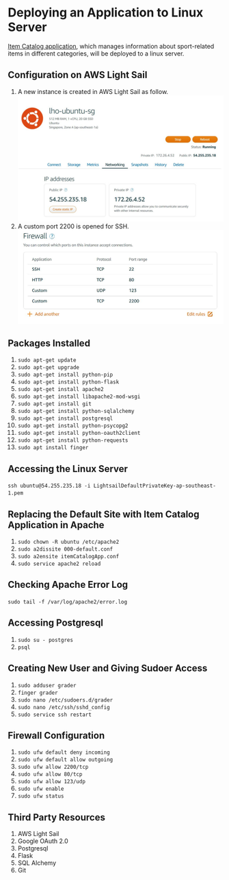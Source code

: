 # Deploying an Application to Linux Server
[Item Catalog application](http://54.255.235.18.xip.io/), which manages information about sport-related items in different categories, will be deployed to a linux server.

## Configuration on AWS Light Sail
1) A new instance is created in AWS Light Sail as follow.
![new instance](/images/IP_address.JPG)
2) A custom port 2200 is opened for SSH.
![new instance](/images/Firewall.JPG)

## Packages Installed
1) `sudo apt-get update`
2) `sudo apt-get upgrade`
3) `sudo apt-get install python-pip`
4) `sudo apt-get install python-flask`
5) `sudo apt-get install apache2`
6) `sudo apt-get install libapache2-mod-wsgi`
7) `sudo apt-get install git`
8) `sudo apt-get install python-sqlalchemy`
9) `sudo apt-get install postgresql`
10) `sudo apt-get install python-psycopg2`
11) `sudo apt-get install python-oauth2client`
12) `sudo apt-get install python-requests`
13) `sudo apt install finger`

## Accessing the Linux Server
`ssh ubuntu@54.255.235.18 -i LightsailDefaultPrivateKey-ap-southeast-1.pem`

## Replacing the Default Site with Item Catalog Application in Apache
1) `sudo chown -R ubuntu /etc/apache2`
2) `sudo a2dissite 000-default.conf`
3) `sudo a2ensite itemCatalogApp.conf`
4) `sudo service apache2 reload`

## Checking Apache Error Log
`sudo tail -f /var/log/apache2/error.log`

## Accessing Postgresql
1) `sudo su - postgres`
2) `psql`

## Creating New User and Giving Sudoer Access
1) `sudo adduser grader`
2) `finger grader`
3) `sudo nano /etc/sudoers.d/grader`
4) `sudo nano /etc/ssh/sshd_config`
5) `sudo service ssh restart`

## Firewall Configuration
1) `sudo ufw default deny incoming`
2) `sudo ufw default allow outgoing`
3) `sudo ufw allow 2200/tcp`
4) `sudo ufw allow 80/tcp`
5) `sudo ufw allow 123/udp`
6) `sudo ufw enable`
7) `sudo ufw status`

## Third Party Resources
1) AWS Light Sail
2) Google OAuth 2.0
3) Postgresql
4) Flask
5) SQL Alchemy
6) Git
